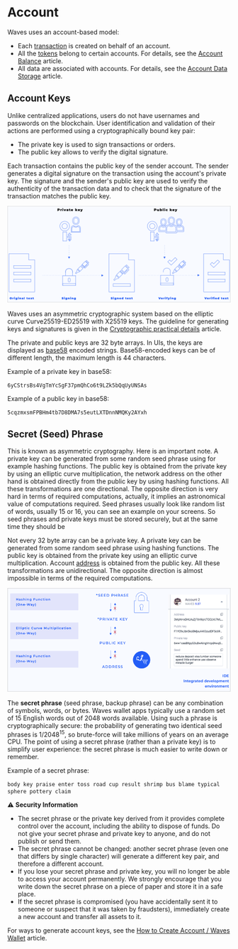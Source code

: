# Account

Waves uses an account-based model:
* Each [transaction](/en/blockchain/transaction/) is created on behalf of an account.
* All the [tokens](/en/blockchain/token/) belong to certain accounts. For details, see the [Account Balance](/en/blockchain/account/account-balance) article.
* All data are associated with accounts. For details, see the [Account Data Storage](/en/blockchain/account/account-date-storage) article.

## Account Keys

Unlike centralized applications, users do not have usernames and passwords on the blockchain. User identification and validation of their actions are performed using a cryptographically bound key pair:

* The private key is used to sign transactions or orders.
* The public key allows to verify the digital signature.

Each transaction contains the public key of the sender account. The sender generates a digital signature on the transaction using the account's private key. The signature and the sender's public key are used to verify the authenticity of the transaction data and to check that the signature of the transaction matches the public key.

![](./_assets/keys.png)

Waves uses an asymmetric cryptographic system based on the elliptic curve Curve25519-ED25519 with X25519 keys. 
The guideline for generating keys and signatures is given in the [Cryptographic practical details](/en/blockchain/waves-protocol/cryptographic-practical-details#signing) article.

The private and public keys are 32 byte arrays. In UIs, the keys are displayed as [base58](https://en.bitcoin.it/wiki/Base58Check_encoding) encoded strings. Base58-encoded keys can be of different length, the maximum length is 44 characters.

Example of a private key in base58:

```
6yCStrsBs4VgTmYcSgF37pmQhCo6t9LZk5bQqUyUNSAs
```

Example of a public key in base58:

```
5cqzmxsmFPBHm4tb7D8DMA7s5eutLXTDnnNMQKy2AYxh
```

## Secret (Seed) Phrase

This is known as asymmetric cryptography. Here is an important note. A private key can be generated from some random seed phrase using for example hashing functions. The public key is obtained from the private key by using an elliptic curve multiplication, the network address on the other hand is obtained directly from the public key by using hashing functions. All these transformations are one directional. The opposite direction is very hard in terms of required computations, actually, it implies an astronomical value of computations required. Seed phrases usually look like random list of words, usually 15 or 16, you can see an example on your screens. So seed phrases and private keys must be stored securely, but at the same time they should be


Not every 32 byte array can be a private key. A private key can be generated from some random seed phrase using hashing functions. The public key is obtained from the private key using an elliptic curve multiplication. Account [address](/en/blockchain/account/address) is obtained from the public key. All these transformations are unidirectional. The opposite direction is almost impossible in terms of the required computations.

![](./_assets/keys-way.png)

The **secret phrase** (seed phrase, backup phrase) can be any combination of symbols, words, or bytes. Waves wallet apps typically use a random set of 15 English words out of 2048 words available. Using such a phrase is cryptographically secure: the probability of generating two identical seed phrases is 1/2048<sup>15</sup>, so brute-force will take millions of years on an average CPU. The point of using a secret phrase (rather than a private key) is to simplify user experience: the secret phrase is much easier to write down or remember.

Example of a secret phrase:

```
body key praise enter toss road cup result shrimp bus blame typical sphere pottery claim
```

:warning: **Security Information**
* The secret phrase or the private key derived from it provides complete control over the account, including the ability to dispose of funds. Do not give your secret phrase and private key to anyone, and do not publish or send them.
* The secret phrase cannot be changed: another secret phrase (even one that differs by single character) will generate a different key pair, and therefore a different account.
* If you lose your secret phrase and private key, you will no longer be able to access your account permanently. We strongly encourage that you write down the secret phrase on a piece of paper and store it in a safe place.
* If the secret phrase is compromised (you have accidentally sent it to someone or suspect that it was taken by fraudsters), immediately create a new account and transfer all assets to it.

For ways to generate account keys, see the [How to Create Account / Waves Wallet](/en/blockchain/account/create) article.

